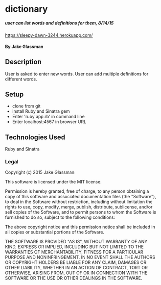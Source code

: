 # dictionary
##### user can list words and definitions for them, 8/14/15
https://sleepy-dawn-3244.herokuapp.com/
#### By Jake Glassman

## Description

User is asked to enter new words. User can add multiple definitions for different words.

## Setup

* clone from git
* install Ruby and Sinatra gem
* Enter 'ruby app.rb' in command line
* Enter localhost:4567 in browser URL


## Technologies Used
Ruby and Sinatra
### Legal

Copyright (c) 2015 Jake Glassman

This software is licensed under the MIT license.

Permission is hereby granted, free of charge, to any person obtaining a copy
of this software and associated documentation files (the "Software"), to deal
in the Software without restriction, including without limitation the rights
to use, copy, modify, merge, publish, distribute, sublicense, and/or sell
copies of the Software, and to permit persons to whom the Software is
furnished to do so, subject to the following conditions:

The above copyright notice and this permission notice shall be included in
all copies or substantial portions of the Software.

THE SOFTWARE IS PROVIDED "AS IS", WITHOUT WARRANTY OF ANY KIND, EXPRESS OR
IMPLIED, INCLUDING BUT NOT LIMITED TO THE WARRANTIES OF MERCHANTABILITY,
FITNESS FOR A PARTICULAR PURPOSE AND NONINFRINGEMENT. IN NO EVENT SHALL THE
AUTHORS OR COPYRIGHT HOLDERS BE LIABLE FOR ANY CLAIM, DAMAGES OR OTHER
LIABILITY, WHETHER IN AN ACTION OF CONTRACT, TORT OR OTHERWISE, ARISING FROM,
OUT OF OR IN CONNECTION WITH THE SOFTWARE OR THE USE OR OTHER DEALINGS IN
THE SOFTWARE.
